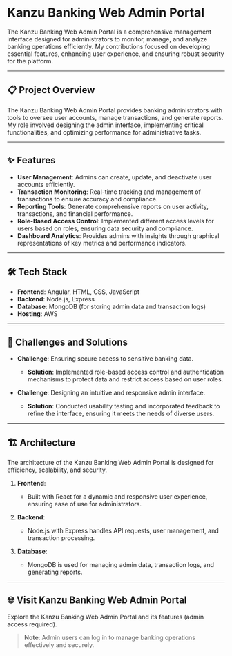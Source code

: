 # Kanzu Banking Web Admin Portal

The Kanzu Banking Web Admin Portal is a comprehensive management interface designed for administrators to monitor, manage, and analyze banking operations efficiently. My contributions focused on developing essential features, enhancing user experience, and ensuring robust security for the platform.

---

## 📋 Project Overview

The Kanzu Banking Web Admin Portal provides banking administrators with tools to oversee user accounts, manage transactions, and generate reports. My role involved designing the admin interface, implementing critical functionalities, and optimizing performance for administrative tasks.

---

## ✨ Features

- **User Management**: Admins can create, update, and deactivate user accounts efficiently.
- **Transaction Monitoring**: Real-time tracking and management of transactions to ensure accuracy and compliance.
- **Reporting Tools**: Generate comprehensive reports on user activity, transactions, and financial performance.
- **Role-Based Access Control**: Implemented different access levels for users based on roles, ensuring data security and compliance.
- **Dashboard Analytics**: Provides admins with insights through graphical representations of key metrics and performance indicators.

---

## 🛠️ Tech Stack

- **Frontend**: Angular, HTML, CSS, JavaScript
- **Backend**: Node.js, Express
- **Database**: MongoDB (for storing admin data and transaction logs)
- **Hosting**: AWS

---

## 🚧 Challenges and Solutions

- **Challenge**: Ensuring secure access to sensitive banking data.
  - **Solution**: Implemented role-based access control and authentication mechanisms to protect data and restrict access based on user roles.

- **Challenge**: Designing an intuitive and responsive admin interface.
  - **Solution**: Conducted usability testing and incorporated feedback to refine the interface, ensuring it meets the needs of diverse users.

---

## 🏗️ Architecture

The architecture of the Kanzu Banking Web Admin Portal is designed for efficiency, scalability, and security.

1. **Frontend**:
   - Built with React for a dynamic and responsive user experience, ensuring ease of use for administrators.

2. **Backend**:
   - Node.js with Express handles API requests, user management, and transaction processing.

3. **Database**:
   - MongoDB is used for managing admin data, transaction logs, and generating reports.

---

## 🌐 Visit Kanzu Banking Web Admin Portal

Explore the Kanzu Banking Web Admin Portal and its features (admin access required).

> **Note**: Admin users can log in to manage banking operations effectively and securely.
